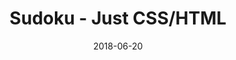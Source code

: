 ---
title: 'Sudoku - Just CSS/HTML'
description: 'Complete a sudoku puzzle without Javascript or server-side interaction.'
gametype: 'medium'
gameid: 99
date: 2018-06-20
tags: []
draft: false
type: 'games'
num19: [{'idx':1,'arr1':[1,2,3,4,5,6,7,8,9],'arr2':[1,2,3,4,5,6,7,8,9]},{'idx':2,'arr1':[1,2,3,4,5,6,7,8,9],'arr2':[1,2,3,4,5,6,7,8,9]},{'idx':3,'arr1':[1,2,3,4,5,6,7,8,9],'arr2':[1,2,3,4,5,6,7,8,9]},{'idx':4,'arr1':[1,2,3,4,5,6,7,8,9],'arr2':[1,2,3,4,5,6,7,8,9]},{'idx':5,'arr1':[1,2,3,4,5,6,7,8,9],'arr2':[1,2,3,4,5,6,7,8,9]},{'idx':6,'arr1':[1,2,3,4,5,6,7,8,9],'arr2':[1,2,3,4,5,6,7,8,9]},{'idx':7,'arr1':[1,2,3,4,5,6,7,8,9],'arr2':[1,2,3,4,5,6,7,8,9]},{'idx':8,'arr1':[1,2,3,4,5,6,7,8,9],'arr2':[1,2,3,4,5,6,7,8,9]},{'idx':9,'arr1':[1,2,3,4,5,6,7,8,9],'arr2':[1,2,3,4,5,6,7,8,9]}]
puzzle: [[0, 0, 6, 0, 0, 0, 7, 0, 0], [5, 0, 0, 7, 4, 9, 0, 0, 3], [0, 0, 0, 0, 3, 0, 0, 0, 0], [0, 0, 0, 9, 8, 4, 0, 0, 0], [0, 0, 0, 0, 0, 0, 0, 0, 0], [0, 4, 1, 5, 6, 7, 9, 8, 0], [0, 0, 9, 0, 0, 0, 3, 0, 0], [0, 5, 0, 3, 0, 6, 0, 9, 0], [6, 1, 3, 0, 0, 0, 4, 2, 7]]
layout: 'sudokucssstatic'
---